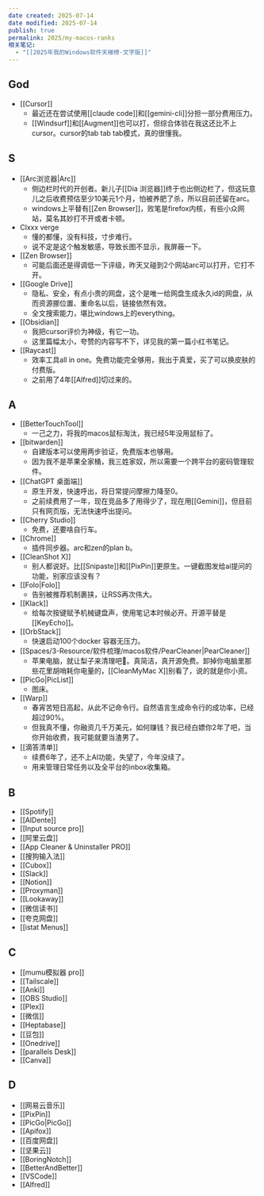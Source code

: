 ```yaml
---
date created: 2025-07-14
date modified: 2025-07-14
publish: true
permalink: 2025/my-macos-ranks
相关笔记:
  - "[[2025年我的Windows软件天梯榜-文字版]]"
---
```


## God

- [[Cursor]]
	- 最近还在尝试使用[[claude code]]和[[gemini-cli]]分担一部分费用压力。
	- [[Windsurf]]和[[Augment]]也可以打，但综合体验在我这还比不上cursor。cursor的tab tab tab模式，真的很懂我。

## S

- [[Arc浏览器|Arc]]
	- 侧边栏时代的开创者。新儿子[[Dia 浏览器]]终于也出侧边栏了，但这玩意儿之后收费预估至少10美元1个月，怕被养肥了杀，所以目前还留在arc。
	- windows上平替有[[Zen Browser]]，败笔是firefox内核，有些小众网站，莫名其妙打不开或者卡顿。
- Clxxx verge
	- 懂的都懂，没有科技，寸步难行。
	- 说不定是这个触发敏感，导致长图不显示，我屏蔽一下。
- [[Zen Browser]]
	- 可能后面还是得调低一下评级，昨天又碰到2个网站arc可以打开，它打不开。
- [[Google Drive]]
	- 隐私、安全，有点小贵的网盘，这个是唯一给网盘生成永久id的网盘，从而资源挪位置、重命名以后，链接依然有效。
	- 全文搜索能力，堪比windows上的everything。
- [[Obsidian]]
	- 我把cursor评价为神级，有它一功。
	- 这里篇幅太小，夸赞的内容写不下，详见我的第一篇小红书笔记。
- [[Raycast]]
	- 效率工具all in one。免费功能完全够用，我出于真爱，买了可以换皮肤的付费版。
	- 之前用了4年[[Alfred]]切过来的。

## A

- [[BetterTouchTool]]
	- 一己之力，将我的macos鼠标淘汰，我已经5年没用鼠标了。
- [[bitwarden]]
	- 自建版本可以使用两步验证，免费版本也够用。
	- 因为我不是苹果全家桶，我三姓家奴，所以需要一个跨平台的密码管理软件。
- [[ChatGPT 桌面端]]
	- 原生开发，快速呼出，将日常提问摩擦力降至0。
	- 之前续费用了一年，现在竞品多了用得少了，现在用[[Gemini]]，但目前只有网页版，无法快速呼出提问。
- [[Cherry Studio]]
	- 免费，还要啥自行车。
- [[Chrome]]
	- 插件同步器。arc和zen的plan b。
- [[CleanShot X]]
	- 别人都说好。比[[Snipaste]]和[[PixPin]]更原生。一键截图发给ai提问的功能，别家应该没有？
- [[Folo|Folo]]
	- 告别被推荐机制裹挟，让RSS再次伟大。
- [[Klack]]
	- 给每次按键赋予机械键盘声，使用笔记本时候必开。开源平替是[[KeyEcho]]。
- [[OrbStack]]
	- 快速启动100个docker 容器无压力。
- [[Spaces/3-Resource/软件梳理/macos软件/PearCleaner|PearCleaner]]
	- 苹果电脑，就让梨子来清理吧🍐。真简洁，真开源免费。卸掉你电脑里那些花里胡哨耗你电量的，[[CleanMyMac X]]别看了，说的就是你小资。
- [[PicGo|PicList]]
	- 图床。
- [[Warp]]
	- 春宵苦短日高起，从此不记命令行。自然语言生成命令行的成功率，已经超过90%。
	- 但我真不懂，你融资几千万美元，如何赚钱？我已经白嫖你2年了吧，当你开始收费，我可能就要当渣男了。
- [[滴答清单]]
	- 续费6年了，还不上AI功能，失望了，今年没续了。
	- 用来管理日常任务以及全平台的inbox收集箱。

## B

- [[Spotify]]
- [[AlDente]]
- [[Input source pro]]
- [[阿里云盘]]
- [[App Cleaner & Uninstaller PRO]]
- [[搜狗输入法]]
- [[Cubox]]
- [[Slack]]
- [[Notion]]
- [[Proxyman]]
- [[Lookaway]]
- [[微信读书]]
- [[夸克网盘]]
- [[istat Menus]]

## C

- [[mumu模拟器 pro]]
- [[Tailscale]]
- [[Anki]]
- [[OBS Studio]]
- [[Plex]]
- [[微信]]
- [[Heptabase]]
- [[豆包]]
- [[Onedrive]]
- [[parallels Desk]]
- [[Canva]]

## D

- [[网易云音乐]]
- [[PixPin]]
- [[PicGo|PicGo]]
- [[Apifox]]
- [[百度网盘]]
- [[坚果云]]
- [[BoringNotch]]
- [[BetterAndBetter]]
- [[VSCode]]
- [[Alfred]]
